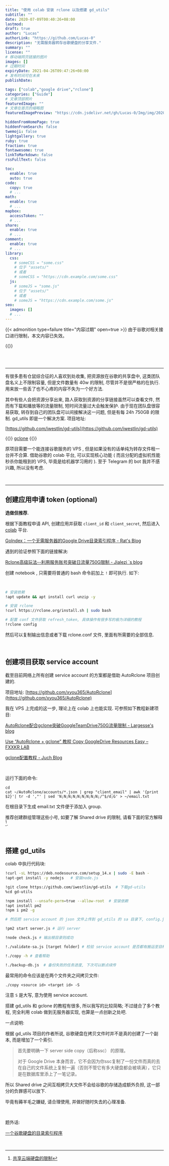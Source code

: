```yaml
---
title: "使用 colab 安装 rclone 以及搭建 gd_utils"
subtitle: ""
date: 2020-07-09T00:40:26+08:00
lastmod: 
draft: true
author: "Lucas"
authorLink: "https://github.com/Lucas-0"
description: "无需服务器转存谷歌硬盘的分享文件."
summary: ""
license: ""
# 移动端网页链接的图片
images: []
# 过期时间
expiryDate: 2021-04-26T09:47:26+08:00
# 发布时间可在未来
publishDate: 

tags: ["colab","google drive","rclone"]
categories: ["Guide"]
# 文章顶部照片
featuredImage: ""
# 文章在首页的缩略图
featuredImagePreview: "https://cdn.jsdelivr.net/gh/Lucas-0/Img/img/20200709005451.png"

hiddenFromHomePage: true
hiddenFromSearch: false
twemoji: false
lightgallery: true
ruby: true
fraction: true
fontawesome: true
linkToMarkdown: false
rssFullText: false

toc:
  enable: true
  auto: true
code:
  copy: true
  # ...
math:
  enable: true
  # ...
mapbox:
  accessToken: ""
  # ...
share:
  enable: true
  # ...
comment:
  enable: true
  # ...
library:
  css:
    # someCSS = "some.css"
    # 位于 "assets/"
    # 或者
    # someCSS = "https://cdn.example.com/some.css"
  js:
    # someJS = "some.js"
    # 位于 "assets/"
    # 或者
    # someJS = "https://cdn.example.com/some.js"
seo:
  images: []
  # ...
---
```


<!--more-->

{{< admonition type=failure title="内容过期" open=true >}}
由于谷歌对相关接口进行限制，本文内容已失效。

{{</admonition>}}

</br>
</br>

---

有很多患有仓鼠综合征的人喜欢到处收集, 把资源放在谷歌的共享盘中, 这类团队盘名义上不限制容量, 但是文件数量有 40w 的限制, 尽管并不是很严格的在执行. 用来放一些丢了也不心疼的内容不失为一个好方法.

其中有些人会把资源分享出来, 路人获取到资源的分享链接虽然可以查看文件, 然而有下载和播放等的流量限制, 短时间流量过大会触发保护. 由于现在团队盘很容易获取, 转存到自己的团队盘可以间接解决这一问题, 但是有每 24h 750GB 的限制. gd_utils 即是一个解决方案. 项目地址:

[https://github.com/iwestlin/gd-utils](https://github.com/iwestlin/gd-utils)

{{<admonition title="类似的项目">}}
[gclone](https://github.com/donwa/gclone)
{{</admonition>}}

原项目需要一个能连接谷歌服务的 VPS , 但是如果没有的话单纯为转存文件租一台并不合算. 借助谷歌的 colab 平台, 可以实现核心功能 ( 而且分配的虚拟机性能秒杀你能租到的 VPS, 毕竟是给机器学习用的 ). 至于 Telegram 的 bot 我并不感兴趣, 所以没有考虑.
    
</br>

---

## 创建应用申请 token (optional)

**选做但推荐.**

根据下面教程申请 API, 创建应用并获取 `client_id` 和 `client_secret`, 然后进入 [colab](https://colab.research.google.com) 平台.

[GoIndex：一个无需服务器的Google Drive目录索引程序 - Rat's Blog](https://www.moerats.com/archives/1001/)

遇到的验证参照下面的链接解决:

[Rclone高级玩法--利用服务账号突破日流量750G限制 - Jialezi `s blog](http://blog.jialezi.net/?post=153)

创建 notebook , 只需要将普通的 bash 命令前加上 `!` 即可执行. 如下:

</br>

```bash
# 安装依赖
!apt update && apt install curl unzip -y

# 安装 rclone
!curl https://rclone.org/install.sh | sudo bash

# 配置 conf 文件获取 refresh_token, 具体操作有很多写的极为详细的教程
!rclone config
```

然后可以复制输出信息或者下载 rclone.conf 文件, 里面有所需要的全部信息.

</br>

## 创建项目获取 service account

截至目前网络上所有创建 service account 的方案都是借助 AutoRclone 项目创建的.

项目地址: [https://github.com/xyou365/AutoRclone](https://github.com/xyou365/AutoRclone)

我在 VPS 上完成的这一步, 理论上在 colab 上也能实现. 可参照如下教程新建项目: 

[AutoRclone配合gclone突破GoogleTeamDrive750G流量限制 - Largesse's blog](https://largesse.12306.recipes/posts/e5e17474.html#%E5%AE%89%E8%A3%85%E8%AF%A6%E7%BB%86%E8%BF%87%E7%A8%8B)

[Use “AutoRclone + gclone” 教程 Copy GoogleDrive Resources Easy – FXXKR LAB](http://fxxkr.com/2020/03/27/autorclone-gclone-googledrive/)

[gclone配置教程 - Juch Blog](https://blog.juchiahau.com/2020/04/gclone-config.html)

<!--

```bash
# 升级源与安装必备的环境, 注意 colab 需要前缀 !
apt update -y &&　apt upgrade -y
apt install wget curl screen git sudo python3-distutils -y
sudo -i

# 安装 python3 & pip3
apt install python3 python3-pip -y

# 下载并安装 AutoRclone
cd ~
git clone https://github.com/xyou365/AutoRclone && cd AutoRclone && sudo pip3 install -r requirements.txt
```
-->

​    

运行下面的命令:

```
cd
cat ~/AutoRclone/accounts/*.json | grep "client_email" | awk '{print $2}'| tr -d ',"' | sed 'N;N;N;N;N;N;N;N;N;/^$/d;G' > ~/email.txt
```

在根目录下生成 email.txt 文件便于添加入 group.

推荐创建群组管理这些小号, 如要了解 Shared drive 的限制, 请看下面的官方解释[^1].

​    

## 搭建 gd_utils

colab 中执行代码块:
```bash
!curl -sL https://deb.nodesource.com/setup_14.x | sudo -E bash -
!apt-get install -y nodejs   # 安装node.js

!git clone https://github.com/iwestlin/gd-utils  # 下载gd-utils
%cd gd-utils

!npm install --unsafe-perm=true --allow-root  # 安装依赖
!apt install pm2
!npm i pm2 -g

# 然后把 service account 的 json 文件上传到 gd_utils 的 sa 目录下, config.js 修改参数后替换文件, colab 里可以直接双击打开修改保存. 这一步我建议预先把文件传到自己的谷歌硬盘, 运行时从谷歌硬盘复制    

!pm2 start server.js # 运行 server

!node check.js # 输出根目录则成功

!./validate-sa.js [target folder] # 检验 service account 是否都有搬运至目标文件夹的权限, [target folder] 为文件夹的 ID

!./copy -h # 查看帮助

!./backup-db.js  # 备份失败的任务进度, 下次可以断点续传
```

最常用的命令应该是在两个文件夹之间拷贝文件:

`./copy <source id> <target id> -S`

注意 `S` 是大写, 意为使用 service account.

搭建 gd_utils 和 gclone 的教程有很多, 所以我写的比较简略; 不过缝合了多个教程, 完全利用 colab 做到无服务器实现, 也算是一点创新之处吧.

一点说明:

根据 gd_utils 项目的作者所说, 谷歌硬盘在拷贝文件时并不是真的创建了一个副本, 而是增加了一个索引.

> 首先要明确一下 server side copy（后称ssc） 的原理。
>
> 对于 Google Drive 本身而言，它不会因为你ssc复制了一份文件而真的去在自己的文件系统上复制一遍（否则不管它有多大硬盘都会被填满），它只是在数据库里添上了一笔记录。

所以 Shared drive 之间互相拷贝大文件不会给谷歌的存储造成额外负担, 这一部分的负罪感可以放下. 

毕竟有薅羊毛之嫌疑, 请合理使用, 并做好随时失去的心理准备.

​    

题外话:

[一个谷歌硬盘的目录索引程序](https://github.com/Aicirou/goindex-theme-acrou)

​    

[^1]:[共享云端硬盘的限制](https://support.google.com/a/answer/7338880?hl=zh-Hans)